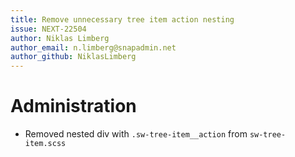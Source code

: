 ```yaml
---
title: Remove unnecessary tree item action nesting
issue: NEXT-22504
author: Niklas Limberg
author_email: n.limberg@snapadmin.net
author_github: NiklasLimberg
---
```

# Administration
* Removed nested div with `.sw-tree-item__action` from `sw-tree-item.scss`

